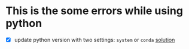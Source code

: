 # This is the some errors while using python

- [x] update python version with two settings: `system` or `conda` [solution](00001.md)